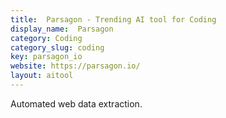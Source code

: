 ```yaml
---
title:  Parsagon - Trending AI tool for Coding
display_name:  Parsagon
category: Coding
category_slug: coding
key: parsagon_io
website: https://parsagon.io/
layout: aitool
---
```


Automated web data extraction.
